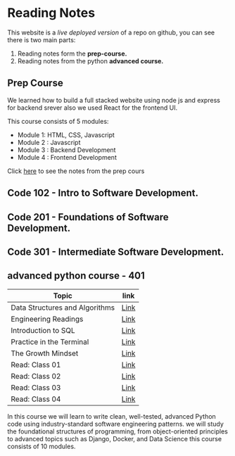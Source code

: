 # Reading Notes
This website is a *live deployed version* of a repo on github, you can see there is two main parts:
1. Reading notes form the **prep-course.**
2. Reading notes from the python **advanced course.**

## Prep Course
We learned how to build a full stacked website using node js and express for backend srever also we used React for the frontend UI.

This course consists of 5 modules:
- Module 1: HTML, CSS, Javascript
- Module 2 : Javascript
- Module 3 : Backend Development
- Module 4 : Frontend Development

Click [here](https://ibraheem-areeda.github.io/my-notes/) to see the notes from the prep cours

## Code 102 - Intro to Software Development.
## Code 201 - Foundations of Software Development.
##  Code 301 - Intermediate Software Development.

## advanced python course - 401

| Topic | link |
| ----------- | ----------- |
| Data Structures and Algorithms | [Link](Data-Structures-and-Algorithms.md) |
| Engineering Readings | [Link](Engineering-Readings.md) |
| Introduction to SQL |  [Link](Introduction-to-SQL.md)  |
| Practice in the Terminal | [Link](Practice-in-the-Terminal.md) |
| The Growth Mindset | [Link](Growth-mindset.md)  |
| Read: Class 01 | [Link](Read-Class-01.md)  |
| Read: Class 02 | [Link](Read-Class-02.md)  |
| Read: Class 03 | [Link](Read-Class-03.md)  |
| Read: Class 04 | [Link](Read-Class-04.md)  |


In this course we will learn to write clean, well-tested, advanced Python code using industry-standard software engineering patterns. we will study the foundational structures of programming, from object-oriented principles to advanced topics such as Django, Docker, and Data Science
this course consists of 10 modules.






